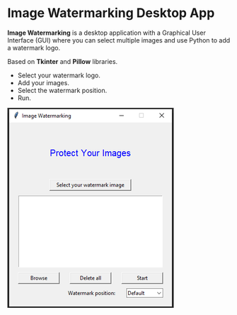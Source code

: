 # Image Watermarking Desktop App

**Image Watermarking** is a desktop application with a Graphical User Interface (GUI) where you can select multiple images and use Python to add a watermark logo.

Based on **Tkinter** and **Pillow** libraries.

- Select your watermark logo.
- Add your images.
- Select the watermark position.
- Run.

![alt text](https://github.com/Julien-B-py/Image-Watermarking-Desktop-App/blob/main/img/demo.png?raw=true)

